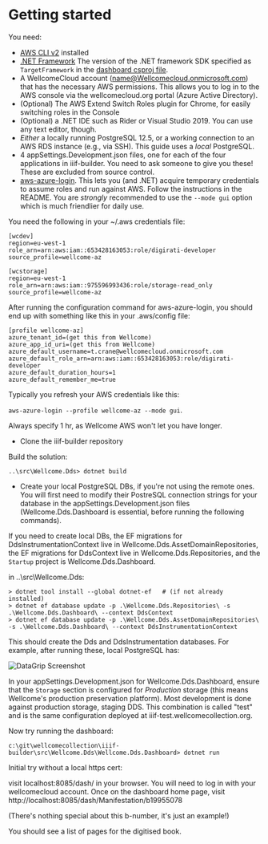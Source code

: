 # Getting started

You need:

* [AWS CLI v2](https://docs.aws.amazon.com/cli/latest/userguide/install-cliv2.html) installed
* [.NET Framework](https://dotnet.microsoft.com/download) The version of the .NET framework SDK specified as `TargetFramework` in the [dashboard csproj file](https://github.com/wellcomecollection/iiif-builder/blob/main/src/Wellcome.Dds/Wellcome.Dds.Dashboard/Wellcome.Dds.Dashboard.csproj).
* A WellcomeCloud account (name@Wellcomecloud.onmicrosoft.com) that has the necessary AWS permissions. This allows you to log in to the AWS console via the wellcomecloud.org portal (Azure Active Directory).
* (Optional) The AWS Extend Switch Roles plugin for Chrome, for easily switching roles in the Console
* (Optional) a .NET IDE such as Rider or Visual Studio 2019. You can use any text editor, though.
* _Either_ a locally running PostgreSQL 12.5, or a working connection to an AWS RDS instance (e.g., via SSH). This guide uses a _local_ PostgreSQL.
* 4 appSettings.Development.json files, one for each of the four applications in iiif-builder. You need to ask someone to give you these! These are excluded from source control. 
* [aws-azure-login](https://github.com/sportradar/aws-azure-login). This lets you (and .NET) acquire temporary credentials to assume roles and run against AWS. Follow the instructions in the README. You are _strongly_ recommended to use the `--mode gui` option which is much friendlier for daily use. 

You need the following in your ~/.aws credentials file:

```
[wcdev]
region=eu-west-1
role_arn=arn:aws:iam::653428163053:role/digirati-developer
source_profile=wellcome-az

[wcstorage]
region=eu-west-1
role_arn=arn:aws:iam::975596993436:role/storage-read_only
source_profile=wellcome-az
```

After running the configuration command for aws-azure-login, you should end up with something like this in your .aws/config file:

```
[profile wellcome-az]
azure_tenant_id=(get this from Wellcome)
azure_app_id_uri=(get this from Wellcome)
azure_default_username=t.crane@wellcomecloud.onmicrosoft.com
azure_default_role_arn=arn:aws:iam::653428163053:role/digirati-developer
azure_default_duration_hours=1
azure_default_remember_me=true
```

Typically you refresh your AWS credentials like this: 

`aws-azure-login --profile wellcome-az --mode gui`. 

Always specify 1 hr, as Wellcome AWS won't let you have longer. 

* Clone the iiif-builder repository

Build the solution:

`..\src\Wellcome.Dds> dotnet build`

* Create your local PostgreSQL DBs, if you're not using the remote ones. You will first need to modify their PostreSQL connection strings for your database in the appSettings.Development.json files (Wellcome.Dds.Dashboard is essential, before running the following commands).

If you need to create local DBs, the EF migrations for DdsInstrumentationContext live in Wellcome.Dds.AssetDomainRepositories, the EF migrations for DdsContext live in Wellcome.Dds.Repositories, and the `Startup` project is Wellcome.Dds.Dashboard.

in ..\src\Wellcome.Dds:

```
> dotnet tool install --global dotnet-ef   # (if not already installed)
> dotnet ef database update -p .\Wellcome.Dds.Repositories\ -s .\Wellcome.Dds.Dashboard\ --context DdsContext
> dotnet ef database update -p .\Wellcome.Dds.AssetDomainRepositories\ -s .\Wellcome.Dds.Dashboard\ --context DdsInstrumentationContext
```

This should create the Dds and DdsInstrumentation databases. For example, after running these, local PostgreSQL has:

![DataGrip Screenshot](local-postgres.PNG "Local PostgreSQL")

In your appSettings.Development.json for Wellcome.Dds.Dashboard, ensure that the `Storage` section is configured for _Production_ storage (this means Wellcome's production preservation platform). Most development is done against production storage, staging DDS. This combination is called "test" and is the same configuration deployed at iiif-test.wellcomecollection.org.

Now try running the dashboard:

```
c:\git\wellcomecollection\iiif-builder\src\Wellcome.Dds\Wellcome.Dds.Dashboard> dotnet run
```

Initial try without a local https cert:

visit localhost:8085/dash/ in your browser. You will need to log in with your wellcomecloud account.
Once on the dashboard home page, visit http://localhost:8085/dash/Manifestation/b19955078

(There's nothing special about this b-number, it's just an example!)

You should see a list of pages for the digitised book.



